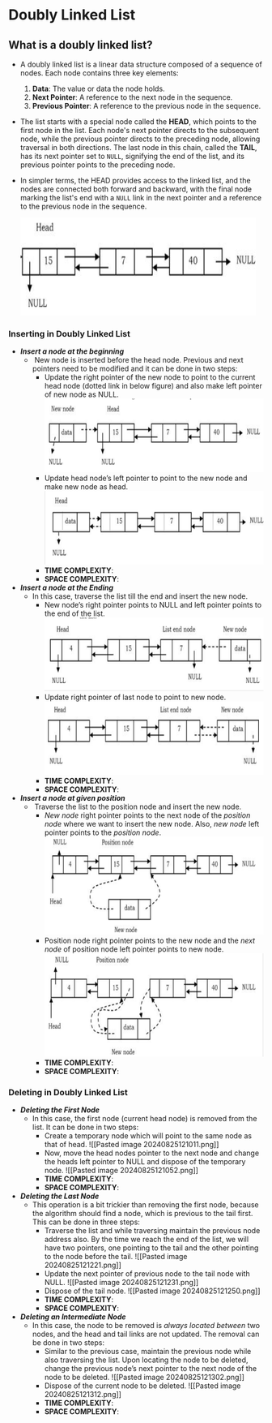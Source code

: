 # Doubly Linked List
## What is a doubly linked list?
-  A doubly linked list is a linear data structure composed of a sequence of nodes. Each node contains three key elements:

	1. **Data**: The value or data the node holds.
	2. **Next Pointer**: A reference to the next node in the sequence.
	3. **Previous Pointer**: A reference to the previous node in the sequence.
- The list starts with a special node called the **HEAD**, which points to the first node in the list. Each node's next pointer directs to the subsequent node, while the previous pointer directs to the preceding node, allowing traversal in both directions. The last node in this chain, called the **TAIL**, has its next pointer set to `NULL`, signifying the end of the list, and its previous pointer points to the preceding node.
- In simpler terms, the HEAD provides access to the linked list, and the nodes are connected both forward and backward, with the final node marking the list's end with a `NULL` link in the next pointer and a reference to the previous node in the sequence.

  
   ![image](images/ll-21.png)

### Inserting in Doubly Linked List
- ***Insert a node at the beginning***
	-  New node is inserted before the head node. Previous and next pointers need to be modified and it can be done in two steps:
		- Update the right pointer of the new node to point to the current head node (dotted link in below figure) and also make left pointer of new node as NULL.
		  ![image](images/ll-15.png)
		- Update head node’s left pointer to point to the new node and make new node as head.
		  ![image](images/ll-16.png)
		- **TIME COMPLEXITY**:
		- **SPACE COMPLEXITY**:
- ***Insert a node at the Ending***
	- In this case, traverse the list till the end and insert the new node.
		- New node’s right pointer points to NULL and left pointer points to the end of the list.
		  ![image](images/ll-17.png)
		- Update right pointer of last node to point to new node.
		  ![image](images/ll-18.png)
		- **TIME COMPLEXITY**:
		- **SPACE COMPLEXITY**:
- ***Insert a node at given position***
	-  Traverse the list to the position node and insert the new node.
		- _New node_ right pointer points to the next node of the _position node_ where we want to insert the new node. Also, _new node_ left pointer points to the _position node_.
		  ![image](images/ll-19.png)
		- Position node right pointer points to the new node and the _next node_ of position node left pointer points to new node.
		  ![image](images/ll-20.png)
		- **TIME COMPLEXITY**:
		- **SPACE COMPLEXITY**:

### Deleting in Doubly Linked List
- ***Deleting the First Node***
	- In this case, the first node (current head node) is removed from the list. It can be done in two steps:
		- Create a temporary node which will point to the same node as that of head.
		  ![[Pasted image 20240825121011.png]]
		- Now, move the head nodes pointer to the next node and change the heads left pointer to NULL and dispose of the temporary node.
		  ![[Pasted image 20240825121052.png]]
		- **TIME COMPLEXITY**:
		- **SPACE COMPLEXITY**:
- ***Deleting the Last Node***
	- This operation is a bit trickier than removing the first node, because the algorithm should find a node, which is previous to the tail first. This can be done in three steps:
		- Traverse the list and while traversing maintain the previous node address also. By the time we reach the end of the list, we will have two pointers, one pointing to the tail and the other pointing to the node before the tail.
		  ![[Pasted image 20240825121221.png]]
		- Update the next pointer of previous node to the tail node with NULL.
		  ![[Pasted image 20240825121231.png]]
		- Dispose of the tail node.
		  ![[Pasted image 20240825121250.png]]
		- **TIME COMPLEXITY**:
		- **SPACE COMPLEXITY**:
- ***Deleting an Intermediate Node***
	- In this case, the node to be removed is _always located between_ two nodes, and the head and tail links are not updated. The removal can be done in two steps:
		- Similar to the previous case, maintain the previous node while also traversing the list. Upon locating the node to be deleted, change the previous node’s next pointer to the next node of the node to be deleted.
		  ![[Pasted image 20240825121302.png]]
		- Dispose of the current node to be deleted.
		  ![[Pasted image 20240825121312.png]]
		- **TIME COMPLEXITY**:
		- **SPACE COMPLEXITY**: